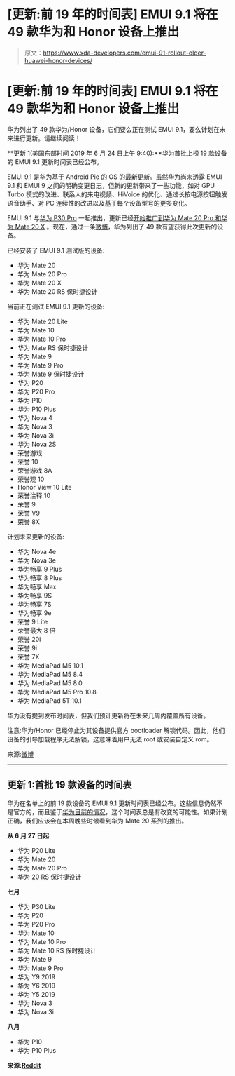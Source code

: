 # [更新:前 19 年的时间表] EMUI 9.1 将在 49 款华为和 Honor 设备上推出

> 原文：<https://www.xda-developers.com/emui-91-rollout-older-huawei-honor-devices/>

# [更新:前 19 年的时间表] EMUI 9.1 将在 49 款华为和 Honor 设备上推出

华为列出了 49 款华为/Honor 设备，它们要么正在测试 EMUI 9.1，要么计划在未来进行更新。请继续阅读！

**更新 1(美国东部时间 2019 年 6 月 24 日上午 9:40):**华为首批上榜 19 款设备的 EMUI 9.1 更新时间表已经公布。

EMUI 9.1 是华为基于 Android Pie 的 OS 的最新更新。虽然华为尚未透露 EMUI 9.1 和 EMUI 9 之间的明确变更日志，但新的更新带来了一些功能，如对 GPU Turbo 模式的改进、联系人的来电视频、HiVoice 的优化、通过长按电源按钮触发语音助手、对 PC 连续性的改进以及基于每个设备型号的更多变化。

EMUI 9.1 与[华为 P30 Pro](https://www.xda-developers.com/huawei-p30-pro-p30-official/) 一起推出，更新已经[开始推广到华为 Mate 20 Pro 和华为 Mate 20 X](https://www.xda-developers.com/huawei-mate-20-pro-x-al00-stable-emui-91-update/) 。现在，通过一条[微博](https://www.weibo.com/3514064555/HqdSZ14oR?type=comment#_rnd1555838693708)，华为列出了 49 款有望获得此次更新的设备。

已经安装了 EMUI 9.1 测试版的设备:

*   华为 Mate 20
*   华为 Mate 20 Pro
*   华为 Mate 20 X
*   华为 Mate 20 RS 保时捷设计

当前正在测试 EMUI 9.1 更新的设备:

*   华为 Mate 20 Lite
*   华为 Mate 10
*   华为 Mate 10 Pro
*   华为 Mate RS 保时捷设计
*   华为 Mate 9
*   华为 Mate 9 Pro
*   华为 Mate 9 保时捷设计
*   华为 P20
*   华为 P20 Pro
*   华为 P10
*   华为 P10 Plus
*   华为 Nova 4
*   华为 Nova 3
*   华为 Nova 3i
*   华为 Nova 2S
*   荣誉游戏
*   荣誉 10
*   荣誉游戏 8A
*   荣誉观 10
*   Honor View 10 Lite
*   荣誉注释 10
*   荣誉 9
*   荣誉 V9
*   荣誉 8X

计划未来更新的设备:

*   华为 Nova 4e
*   华为 Nova 3e
*   华为畅享 9 Plus
*   华为畅享 8 Plus
*   华为畅享 Max
*   华为畅享 9S
*   华为畅享 7S
*   华为畅享 9e
*   荣誉 9 Lite
*   荣誉最大 8 倍
*   荣誉 20i
*   荣誉 9i
*   荣誉 7X
*   华为 MediaPad M5 10.1
*   华为 MediaPad M5 8.4
*   华为 MediaPad M5 8.0
*   华为 MediaPad M5 Pro 10.8
*   华为 MediaPad 5T 10.1

华为没有提到发布时间表，但我们预计更新将在未来几周内覆盖所有设备。

注意:华为/Honor 已经停止为其设备提供官方 bootloader 解锁代码。因此，他们设备的引导加载程序无法解锁，这意味着用户无法 root 或安装自定义 rom。

来源:[微博](https://www.weibo.com/3514064555/HqdSZ14oR?type=comment#_rnd1555838693708)

* * *

## 更新 1:首批 19 款设备的时间表

华为在名单上的前 19 款设备的 EMUI 9.1 更新时间表已经公布。这些信息仍然不是官方的，而且鉴于[华为目前的情况](https://www.xda-developers.com/google-revoke-huawei-android-ban-blacklist/)，这个时间表总是有改变的可能性。如果计划正确，我们应该会在本周晚些时候看到华为 Mate 20 系列的推出。

**从 6 月 27 日起**

*   华为 P20 Lite
*   华为 Mate 20
*   华为 Mate 20 Pro
*   华为 20 RS 保时捷设计

**七月**

*   华为 P30 Lite
*   华为 P20
*   华为 P20 Pro
*   华为 Mate 10
*   华为 Mate 10 Pro
*   华为 Mate 10 RS 保时捷设计
*   华为 Mate 9
*   华为 Mate 9 Pro
*   华为 Y9 2019
*   华为 Y6 2019
*   华为 Y5 2019
*   华为 Nova 3
*   华为 Nova 3i

**八月**

*   华为 P10
*   华为 P10 Plus

**来源:[Reddit](https://www.reddit.com/r/Huawei/comments/c4jvr9/here_are_the_release_dates_of_emui_91_per/)**